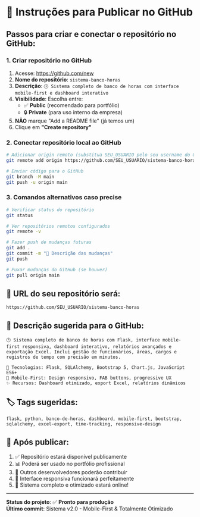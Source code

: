 # 🚀 Instruções para Publicar no GitHub

## Passos para criar e conectar o repositório no GitHub:

### 1. **Criar repositório no GitHub** 
1. Acesse: https://github.com/new
2. **Nome do repositório**: `sistema-banco-horas`  
3. **Descrição**: `🕒 Sistema completo de banco de horas com interface mobile-first e dashboard interativo`
4. **Visibilidade**: Escolha entre:
   - ✅ **Public** (recomendado para portfólio)
   - 🔒 **Private** (para uso interno da empresa)
5. **NÃO** marque "Add a README file" (já temos um)
6. Clique em **"Create repository"**

### 2. **Conectar repositório local ao GitHub**
```bash
# Adicionar origin remoto (substitua SEU_USUARIO pelo seu username do GitHub)
git remote add origin https://github.com/SEU_USUARIO/sistema-banco-horas.git

# Enviar código para o GitHub  
git branch -M main
git push -u origin main
```

### 3. **Comandos alternativos caso precise**
```bash
# Verificar status do repositório
git status

# Ver repositórios remotos configurados
git remote -v

# Fazer push de mudanças futuras
git add .
git commit -m "📝 Descrição das mudanças"
git push

# Puxar mudanças do GitHub (se houver)
git pull origin main
```

## 🎯 **URL do seu repositório será:**
```
https://github.com/SEU_USUARIO/sistema-banco-horas
```

## 📝 **Descrição sugerida para o GitHub:**
```
🕒 Sistema completo de banco de horas com Flask, interface mobile-first responsiva, dashboard interativo, relatórios avançados e exportação Excel. Inclui gestão de funcionários, áreas, cargos e registros de tempo com precisão em minutos.

🚀 Tecnologias: Flask, SQLAlchemy, Bootstrap 5, Chart.js, JavaScript ES6+
📱 Mobile-First: Design responsivo, FAB buttons, progressive UX
✨ Recursos: Dashboard otimizado, export Excel, relatórios dinâmicos
```

## 🏷️ **Tags sugeridas:**
```
flask, python, banco-de-horas, dashboard, mobile-first, bootstrap, sqlalchemy, excel-export, time-tracking, responsive-design
```

## 🔗 **Após publicar:**
1. ✅ Repositório estará disponível publicamente
2. 📊 Poderá ser usado no portfólio profissional  
3. 🤝 Outros desenvolvedores poderão contribuir
4. 📱 Interface responsiva funcionará perfeitamente
5. 🎉 Sistema completo e otimizado estará online!

---
**Status do projeto**: ✅ **Pronto para produção**  
**Último commit**: Sistema v2.0 - Mobile-First & Totalmente Otimizado